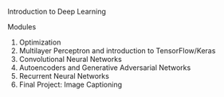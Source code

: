 Introduction to Deep Learning

Modules

1. Optimization
2. Multilayer Perceptron and introduction to TensorFlow/Keras
3. Convolutional Neural Networks
4. Autoencoders and Generative Adversarial Networks
5. Recurrent Neural Networks
6. Final Project: Image Captioning